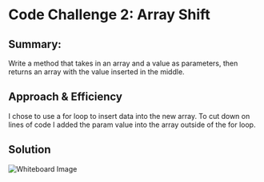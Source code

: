 # Code Challenge 2: Array Shift

## Summary:
Write a method that takes in an array and a value as parameters, then returns an array with the value inserted in the middle.

## Approach & Efficiency
I chose to use a for loop to insert data into the new array. To cut down on lines of code I added the param value into the array outside of the for loop.

## Solution
![Whiteboard Image](https://github.com/Overholtk/data-structures-and-algorithms/blob/array-shift/assets/CC2%20whiteboard.png)
